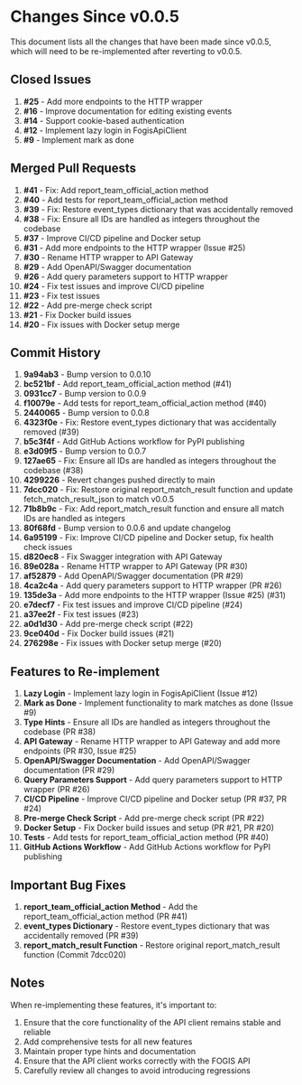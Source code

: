 # Changes Since v0.0.5

This document lists all the changes that have been made since v0.0.5, which will need to be re-implemented after reverting to v0.0.5.

## Closed Issues

1. **#25** - Add more endpoints to the HTTP wrapper
2. **#16** - Improve documentation for editing existing events
3. **#14** - Support cookie-based authentication
4. **#12** - Implement lazy login in FogisApiClient
5. **#9** - Implement mark as done

## Merged Pull Requests

1. **#41** - Fix: Add report_team_official_action method
2. **#40** - Add tests for report_team_official_action method
3. **#39** - Fix: Restore event_types dictionary that was accidentally removed
4. **#38** - Fix: Ensure all IDs are handled as integers throughout the codebase
5. **#37** - Improve CI/CD pipeline and Docker setup
6. **#31** - Add more endpoints to the HTTP wrapper (Issue #25)
7. **#30** - Rename HTTP wrapper to API Gateway
8. **#29** - Add OpenAPI/Swagger documentation
9. **#26** - Add query parameters support to HTTP wrapper
10. **#24** - Fix test issues and improve CI/CD pipeline
11. **#23** - Fix test issues
12. **#22** - Add pre-merge check script
13. **#21** - Fix Docker build issues
14. **#20** - Fix issues with Docker setup merge

## Commit History

1. **9a94ab3** - Bump version to 0.0.10
2. **bc521bf** - Add report_team_official_action method (#41)
3. **0931cc7** - Bump version to 0.0.9
4. **f10079e** - Add tests for report_team_official_action method (#40)
5. **2440065** - Bump version to 0.0.8
6. **4323f0e** - Fix: Restore event_types dictionary that was accidentally removed (#39)
7. **b5c3f4f** - Add GitHub Actions workflow for PyPI publishing
8. **e3d09f5** - Bump version to 0.0.7
9. **127ae65** - Fix: Ensure all IDs are handled as integers throughout the codebase (#38)
10. **4299226** - Revert changes pushed directly to main
11. **7dcc020** - Fix: Restore original report_match_result function and update fetch_match_result_json to match v0.0.5
12. **71b8b9c** - Fix: Add report_match_result function and ensure all match IDs are handled as integers
13. **80f68fd** - Bump version to 0.0.6 and update changelog
14. **6a95199** - Fix: Improve CI/CD pipeline and Docker setup, fix health check issues
15. **d820ec8** - Fix Swagger integration with API Gateway
16. **89e028a** - Rename HTTP wrapper to API Gateway (PR #30)
17. **af52879** - Add OpenAPI/Swagger documentation (PR #29)
18. **4ca2c4a** - Add query parameters support to HTTP wrapper (PR #26)
19. **135de3a** - Add more endpoints to the HTTP wrapper (Issue #25) (#31)
20. **e7decf7** - Fix test issues and improve CI/CD pipeline (#24)
21. **a37ee2f** - Fix test issues (#23)
22. **a0d1d30** - Add pre-merge check script (#22)
23. **9ce040d** - Fix Docker build issues (#21)
24. **276298e** - Fix issues with Docker setup merge (#20)

## Features to Re-implement

1. **Lazy Login** - Implement lazy login in FogisApiClient (Issue #12)
2. **Mark as Done** - Implement functionality to mark matches as done (Issue #9)
3. **Type Hints** - Ensure all IDs are handled as integers throughout the codebase (PR #38)
4. **API Gateway** - Rename HTTP wrapper to API Gateway and add more endpoints (PR #30, Issue #25)
5. **OpenAPI/Swagger Documentation** - Add OpenAPI/Swagger documentation (PR #29)
6. **Query Parameters Support** - Add query parameters support to HTTP wrapper (PR #26)
7. **CI/CD Pipeline** - Improve CI/CD pipeline and Docker setup (PR #37, PR #24)
8. **Pre-merge Check Script** - Add pre-merge check script (PR #22)
9. **Docker Setup** - Fix Docker build issues and setup (PR #21, PR #20)
10. **Tests** - Add tests for report_team_official_action method (PR #40)
11. **GitHub Actions Workflow** - Add GitHub Actions workflow for PyPI publishing

## Important Bug Fixes

1. **report_team_official_action Method** - Add the report_team_official_action method (PR #41)
2. **event_types Dictionary** - Restore event_types dictionary that was accidentally removed (PR #39)
3. **report_match_result Function** - Restore original report_match_result function (Commit 7dcc020)

## Notes

When re-implementing these features, it's important to:
1. Ensure that the core functionality of the API client remains stable and reliable
2. Add comprehensive tests for all new features
3. Maintain proper type hints and documentation
4. Ensure that the API client works correctly with the FOGIS API
5. Carefully review all changes to avoid introducing regressions
